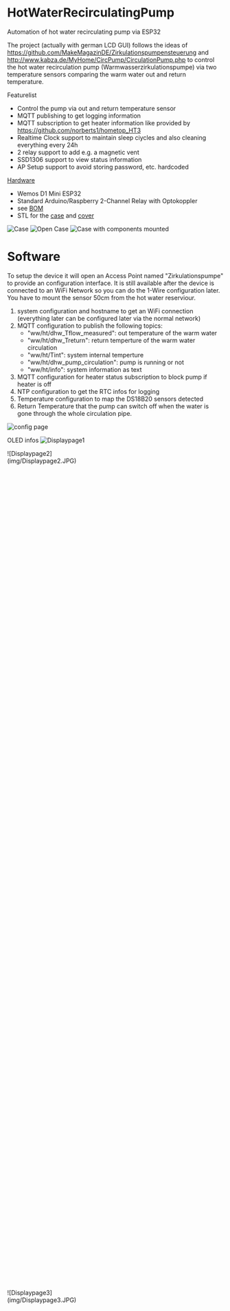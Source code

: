 # HotWaterRecirculatingPump
Automation of hot water recirculating pump via ESP32

The project (actually with german LCD GUI) follows the ideas of https://github.com/MakeMagazinDE/Zirkulationspumpensteuerung and http://www.kabza.de/MyHome/CircPump/CirculationPump.php to control the hot water recirculation pump (Warmwasserzirkulationspumpe) via two temperature sensors comparing the warm water out and return temperature.

Featurelist
* Control the pump via out and return temperature sensor
* MQTT publishing to get logging information
* MQTT subscription to get heater information like provided by https://github.com/norberts1/hometop_HT3
* Realtime Clock support to maintain sleep ciycles and also cleaning everything every 24h
* 2 relay support to add e.g. a magnetic vent
* SSD1306 support to view status information
* AP Setup support to avoid storing password, etc. hardcoded

[Hardware](docs/schema.pdf)
* Wemos D1 Mini ESP32
* Standard Arduino/Raspberry 2-Channel Relay with Optokoppler
* see [BOM](docs/HotWaterRecirculatingPump.csv)
* STL for the [case](docs/Warmwasserpumpe.stl) and [cover](docs/Warmwasserpumpe(2).stl)

![Case](img/SpaceClaim_2022-10-28%20163143.png)
![Open Case](img/SpaceClaim_2022-10-28%20163208.png)
![Case with components mounted](img/Case%20with%20components.JPG)

# Software
To setup the device it will open an Access Point named "Zirkulationspumpe" to provide an configuration interface. It is still available after the device is connected to an WiFi Network so you can do the 1-Wire configuration later. You have to mount the sensor 50cm from the hot water reserviour.

1. system configuration and hostname to get an WiFi connection (everything later can be configured later via the normal network)
2. MQTT configuration to publish the following topics: 
    * "ww/ht/dhw_Tflow_measured": out temperature of the warm water
    * "ww/ht/dhw_Treturn": return temperture of the warm water circulation
    * "ww/ht/Tint": system internal temperture
    * "ww/ht/dhw_pump_circulation": pump is running or not
    * "ww/ht/info": system information as text
3. MQTT configuration for heater status subscription to block pump if heater is off
4. NTP configuration to get the RTC infos for logging
5. Temperature configuration to map the DS18B20 sensors detected
6. Return Temperature that the pump can switch off when the water is gone through the whole circulation pipe.

![config page](img/opera_2022-10-31%20213941.png)

OLED infos
![Displaypage1](img/Displaypage1.JPG)
<div style="width:50% ; height:50%">
![Displaypage2](img/Displaypage2.JPG)
</div>
<div style="width:50% ; height:50%">
![Displaypage3](img/Displaypage3.JPG)
</div>
<div style="width:50% ; height:50%">
![Displaypage4](img/Displaypage4.JPG)
</div>
<div style="width:50% ; height:50%">
![Displaypage5](img/Displaypage5.JPG)
</div>
<div style="width:50% ; height:50%">
![Displaypage6](img/Displaypage6.JPG)
</div>
<div style="width:50% ; height:50%">
![Displaypage7](img/Displaypage7.JPG)
</div>
# ToDos
* made a better documentation
* Test the detection of the pump events
* Make OLED language configurable

# Note
This project is still under early development but it is running without issues. But it is actually not clear of the warm water detection will work as expected as there should be some more tests. So feal free to help...